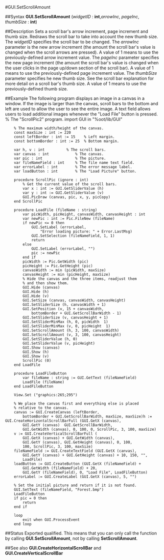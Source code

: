 
#GUI.SetScrollAmount

##Syntax
**GUI.SetScrollAmount** (*widgetID* : **int**,*arrowInc*, *pageInc*, *thumbSize* : **int**)

##Description
Sets a scroll bar's arrow increment, page increment and thumb size. Redraws the scroll bar to take into account the new thumb size. The *widgetID* specifies the scroll bar to be changed. The *arrowInc* parameter is the new arrow increment (the amount the scroll bar's value is changed when the scroll arrows are pressed). A value of 1 means to use the previously-defined arrow increment value. The *pageInc* parameter specifies the new page increment (the amount the scroll bar's value is changed when the user clicks in the page up/down section of the scroll bar). A value of 1 means to use the previously-defined page increment value. The *thumbSize* parameter specifies he new thumb size. See the scroll bar explanation for more detail on a scroll bar's thumb size. A value of 1 means to use the previously-defined thumb size.

##Example
The following program displays an image in a canvas in a window. If the image is larger than the canvas, scroll bars to the bottom and left are used to allow the user to see the entire image. A text field allows users to load additional images whenever the "Load File" button is pressed.
        % The "ScrollPic2" program.
        import GUI in "%oot/lib/GUI"
        
        % The maximum width/height of the canvas.
        const maxSize : int := 220 
        const leftBorder : int := 15    % Left margin.
        const bottomBorder : int := 25  % Bottom margin.
        
        var h, v : int          % The scroll bars.
        var canvas : int            % The canvas.
        var pic : int               % The picture.
        var fileNameField : int     % The file name text field.
        var errorLabel : int        % The error message label.
        var loadButton : int        % The "Load Picture" button.
        
        procedure ScrollPic (ignore : int)
            % Get the current value of the scroll bars.
            var x : int := GUI.GetSliderValue (h)
            var y : int := GUI.GetSliderValue (v)
            GUI.PicDraw (canvas, pic, x, y, picCopy)
        end ScrollPic
        
        procedure LoadFile (fileName : string)
            var picWidth, picHeight, canvasWidth, canvasHeight : int
            var newPic : int := Pic.FileNew (fileName)
            if newPic <= 0 then
                GUI.SetLabel (errorLabel, 
                    "Error loading picture: " + Error.LastMsg)
                GUI.SetSelection (fileNameField, 1, 1)
                return
            else
                GUI.SetLabel (errorLabel, "")
                pic := newPic
            end if
            picWidth := Pic.GetWidth (pic)
            picHeight := Pic.GetHeight (pic)
            canvasWidth := min (picWidth, maxSize)
            canvasHeight := min (picHeight, maxSize)
            % Hide the canvas and the three items, readjust them 
            % and then show them.
            GUI.Hide (canvas)
            GUI.Hide (h)
            GUI.Hide (v)
            GUI.SetSize (canvas, canvasWidth, canvasHeight)
            GUI.SetSliderSize (h, canvasWidth + 1)
            GUI.SetPosition (v, 15 + canvasWidth,
                bottomBorder + GUI.GetScrollBarWidth - 1)
            GUI.SetSliderSize (v, canvasHeight + 1)
            GUI.SetSliderMinMax (h, 0, picWidth  1)
            GUI.SetSliderMinMax (v, 0, picHeight  1)
            GUI.SetScrollAmount (h, 3, 100, canvasWidth)
            GUI.SetScrollAmount (v, 3, 100, canvasHeight)
            GUI.SetSliderValue (h, 0)
            GUI.SetSliderValue (v, picHeight)
            GUI.Show (canvas)
            GUI.Show (h)
            GUI.Show (v)
            ScrollPic (0)
        end LoadFile
        
        procedure LoadFileButton
            var fileName : string := GUI.GetText (fileNameField)
            LoadFile (fileName)
        end LoadFileButton
        
        View.Set ("graphics:265;295")
        
        % We place the canvas first and everything else is placed 
        % relative to the canvas.
        canvas := GUI.CreateCanvas (leftBorder, 
            bottomBorder + GUI.GetScrollBarWidth, maxSize, maxSize)h := GUI.CreateHorizontalScrollBarFull (GUI.GetX (canvas),
            GUI.GetY (canvas)  GUI.GetScrollBarWidth,
            GUI.GetWidth (canvas), 0, 100, 0, ScrollPic, 3, 100, maxSize)
        v := GUI.CreateVerticalScrollBarFull (
            GUI.GetX (canvas) + GUI.GetWidth (canvas),
            GUI.GetY (canvas), GUI.GetHeight (canvas), 0, 100,
            100, ScrollPic, 3, 100, maxSize)
        fileNameField := GUI.CreateTextField (GUI.GetX (canvas),
            GUI.GetY (canvas) + GUI.GetHeight (canvas) + 10, 150, "", 
            LoadFile)
        loadButton := GUI.CreateButton (GUI.GetX (fileNameField) +
            GUI.GetWidth (fileNameField) + 20, 
            GUI.GetY (fileNameField), 0, "Load File", LoadFileButton)
        errorLabel := GUI.CreateLabel (GUI.GetX (canvas), 5, "")
        
        % Set the initial picture and return if it is not found.
        GUI.SetText (fileNameField, "Forest.bmp")
        LoadFileButton
        if pic = 0 then
            return
        end if
        
        loop
            exit when GUI.ProcessEvent
        end loop
        
        
##Status
Exported qualified.
This means that you can only call the function by calling **GUI.SetScrollAmount**, not by calling **SetScrollAmount**.

##See also
**GUI.CreateHorizontalScrollBar** and **GUI.CreateVerticalScrollBar**
